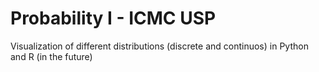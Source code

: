 # Probability I - ICMC USP
Visualization of different distributions (discrete and continuos) in Python and R (in the future)
